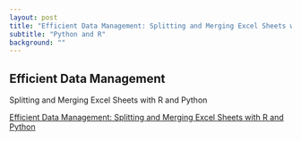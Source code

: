 ```yaml
---
layout: post
title: "Efficient Data Management: Splitting and Merging Excel Sheets with R and Python"
subtitle: "Python and R"
background: ""
---
```


## Efficient Data Management

Splitting and Merging Excel Sheets with R and Python

[Efficient Data Management: Splitting and Merging Excel Sheets with R and Python](https://medium.com/@nitinmahajan20/efficient-data-management-splitting-and-merging-excel-sheets-with-r-and-python-e68570965b9a)
